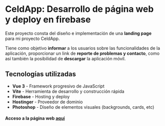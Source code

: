 # CeldApp: Desarrollo de página web y deploy en firebase

Este proyecto consta del diseño e implementación de una **landing page** para mi proyecto CeldApp.  
  
Tiene como objetivo **informar** a los usuarios sobre las funcionalidades de la aplicación, proporcionar un link de **reporte de problemas y contacto**, como así también la posibilidad de **descargar** la aplicación móvil.

## Tecnologías utilizadas

+ **Vue 3** - Framework progresivo de JavaScript
+ **Vite** - Herramienta de desarrollo y construcción rápida
+ **Firebase** - Hosting y deploy
+ **Hostinger** - Proveedor de dominio
+ **Photoshop** - Diseño de elementos visuales (backgrounds, cards, etc)

  
#### Acceso a la página web [aquí](https://celdapp.site)
